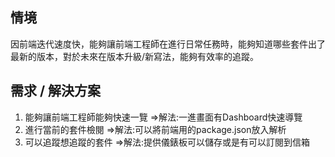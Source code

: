 ## 情境
因前端迭代速度快，能夠讓前端工程師在進行日常任務時，能夠知道哪些套件出了最新的版本，對於未來在版本升級/新寫法，能夠有效率的追蹤。

## 需求 / 解決方案
1. 能夠讓前端工程師能夠快速一覽
   =>解法:一進畫面有Dashboard快速導覽
3. 進行當前的套件檢閱
   =>解法:可以將前端用的package.json放入解析
5. 可以追蹤想追蹤的套件
   =>解法:提供儀錶板可以儲存或是有可以訂閱到信箱
